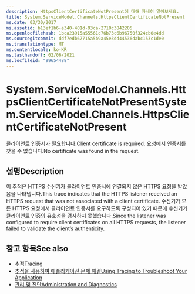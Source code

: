 ```yaml
---
description: HttpsClientCertificateNotPresent에 대해 자세히 알아보세요.
title: System.ServiceModel.Channels.HttpsClientCertificateNotPresent
ms.date: 03/30/2017
ms.assetid: b13ef1b6-e340-401d-93ca-2710c3842205
ms.openlocfilehash: 1bca23915a55561c76b73c6b96750f324cb0e4dd
ms.sourcegitcommit: ddf7edb67715a5b9a45e3dd44536dabc153c1de0
ms.translationtype: MT
ms.contentlocale: ko-KR
ms.lasthandoff: 02/06/2021
ms.locfileid: "99654488"
---
```

# <a name="systemservicemodelchannelshttpsclientcertificatenotpresent"></a><span data-ttu-id="05d3d-103">System.ServiceModel.Channels.HttpsClientCertificateNotPresent</span><span class="sxs-lookup"><span data-stu-id="05d3d-103">System.ServiceModel.Channels.HttpsClientCertificateNotPresent</span></span>

<span data-ttu-id="05d3d-104">클라이언트 인증서가 필요합니다.</span><span class="sxs-lookup"><span data-stu-id="05d3d-104">Client certificate is required.</span></span> <span data-ttu-id="05d3d-105">요청에서 인증서를 찾을 수 없습니다.</span><span class="sxs-lookup"><span data-stu-id="05d3d-105">No certificate was found in the request.</span></span>  
  
## <a name="description"></a><span data-ttu-id="05d3d-106">설명</span><span class="sxs-lookup"><span data-stu-id="05d3d-106">Description</span></span>  

 <span data-ttu-id="05d3d-107">이 추적은 HTTPS 수신기가 클라이언트 인증서에 연결되지 않은 HTTPS 요청을 받았음을 나타냅니다.</span><span class="sxs-lookup"><span data-stu-id="05d3d-107">This trace indicates that the HTTPS listener received an HTTPS request that was not associated with a client certificate.</span></span> <span data-ttu-id="05d3d-108">수신기가 모든 HTTPS 요청에서 클라이언트 인증서를 요구하도록 구성되어 있기 때문에 수신기가 클라이언트 인증의 유효성을 검사하지 못했습니다.</span><span class="sxs-lookup"><span data-stu-id="05d3d-108">Since the listener was configured to require client certificates on all HTTPS requests, the listener failed to validate the client’s authenticity.</span></span>  
  
## <a name="see-also"></a><span data-ttu-id="05d3d-109">참고 항목</span><span class="sxs-lookup"><span data-stu-id="05d3d-109">See also</span></span>

- [<span data-ttu-id="05d3d-110">추적</span><span class="sxs-lookup"><span data-stu-id="05d3d-110">Tracing</span></span>](index.md)
- [<span data-ttu-id="05d3d-111">추적을 사용하여 애플리케이션 문제 해결</span><span class="sxs-lookup"><span data-stu-id="05d3d-111">Using Tracing to Troubleshoot Your Application</span></span>](using-tracing-to-troubleshoot-your-application.md)
- [<span data-ttu-id="05d3d-112">관리 및 진단</span><span class="sxs-lookup"><span data-stu-id="05d3d-112">Administration and Diagnostics</span></span>](../index.md)
